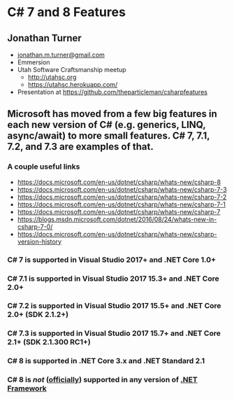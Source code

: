 # C# 7 and 8 Features
## Jonathan Turner

* jonathan.m.turner@gmail.com
* Emmersion
* Utah Software Craftsmanship meetup
  * http://utahsc.org
  * https://utahsc.herokuapp.com/
* Presentation at https://github.com/theparticleman/csharpfeatures

## Microsoft has moved from a few big features in each new version of C# (e.g. generics, LINQ, async/await) to more small features. C# 7, 7.1, 7.2, and 7.3 are examples of that.

### A couple useful links
* https://docs.microsoft.com/en-us/dotnet/csharp/whats-new/csharp-8
* https://docs.microsoft.com/en-us/dotnet/csharp/whats-new/csharp-7-3
* https://docs.microsoft.com/en-us/dotnet/csharp/whats-new/csharp-7-2
* https://docs.microsoft.com/en-us/dotnet/csharp/whats-new/csharp-7-1
* https://docs.microsoft.com/en-us/dotnet/csharp/whats-new/csharp-7
* https://blogs.msdn.microsoft.com/dotnet/2016/08/24/whats-new-in-csharp-7-0/
* https://docs.microsoft.com/en-us/dotnet/csharp/whats-new/csharp-version-history


### C# 7 is supported in Visual Studio 2017+ and .NET Core 1.0+
### C# 7.1 is supported in Visual Studio 2017 15.3+ and .NET Core 2.0+
### C# 7.2 is supported in Visual Studio 2017 15.5+ and .NET Core 2.0+ (SDK 2.1.2+)
### C# 7.3 is supported in Visual Studio 2017 15.7+ and .NET Core 2.1+ (SDK 2.1.300 RC1+)

### C# 8 is supported in .NET Core 3.x and .NET Standard 2.1
### C# 8 is *not* ([officially](https://stackoverflow.com/questions/56651472/does-c-sharp-8-support-the-net-framework)) supported in any version of [.NET Framework](https://devblogs.microsoft.com/dotnet/building-c-8-0/)